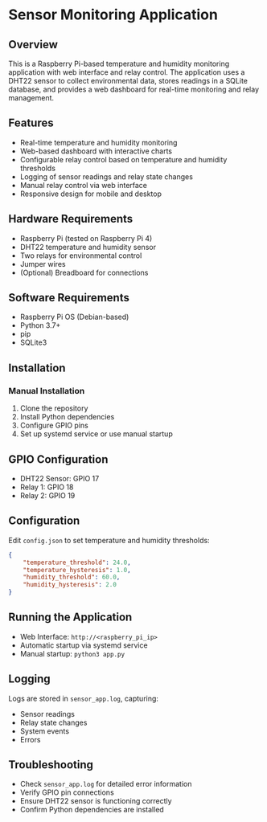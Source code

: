 # Sensor Monitoring Application

## Overview

This is a Raspberry Pi-based temperature and humidity monitoring application with web interface and relay control. The application uses a DHT22 sensor to collect environmental data, stores readings in a SQLite database, and provides a web dashboard for real-time monitoring and relay management.

## Features

- Real-time temperature and humidity monitoring
- Web-based dashboard with interactive charts
- Configurable relay control based on temperature and humidity thresholds
- Logging of sensor readings and relay state changes
- Manual relay control via web interface
- Responsive design for mobile and desktop

## Hardware Requirements

- Raspberry Pi (tested on Raspberry Pi 4)
- DHT22 temperature and humidity sensor
- Two relays for environmental control
- Jumper wires
- (Optional) Breadboard for connections

## Software Requirements

- Raspberry Pi OS (Debian-based)
- Python 3.7+
- pip
- SQLite3

## Installation

### Manual Installation

1. Clone the repository
2. Install Python dependencies
3. Configure GPIO pins
4. Set up systemd service or use manual startup

## GPIO Configuration

- DHT22 Sensor: GPIO 17
- Relay 1: GPIO 18
- Relay 2: GPIO 19

## Configuration

Edit `config.json` to set temperature and humidity thresholds:

```json
{
    "temperature_threshold": 24.0,
    "temperature_hysteresis": 1.0,
    "humidity_threshold": 60.0,
    "humidity_hysteresis": 2.0
}
```

## Running the Application

- Web Interface: `http://<raspberry_pi_ip>`
- Automatic startup via systemd service
- Manual startup: `python3 app.py`

## Logging

Logs are stored in `sensor_app.log`, capturing:
- Sensor readings
- Relay state changes
- System events
- Errors


## Troubleshooting

- Check `sensor_app.log` for detailed error information
- Verify GPIO pin connections
- Ensure DHT22 sensor is functioning correctly
- Confirm Python dependencies are installed